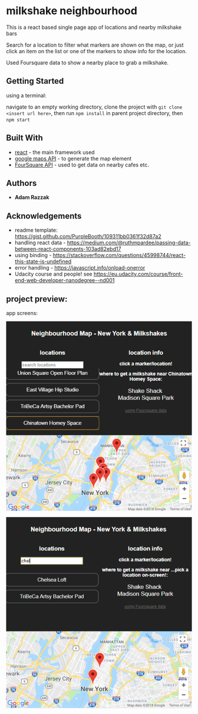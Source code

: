 # milkshake neighbourhood
This is a react based single page app of locations and nearby milkshake bars

Search for a location to filter what markers are shown on the map, or just click an item on the list or one of the markers to show info for the location.

Used Foursquare data to show a nearby place to grab a milkshake.

## Getting Started
using a terminal: 

navigate to an empty working directory, clone the project with `git clone <insert url here>`, then run `npm install` in parent project directory, then `npm start`


## Built With

* [react](https://reactjs.org/tutorial/tutorial.html) - the main framework used
* [google maps API](https://developers.google.com/maps/documentation/javascript/tutorial) - to generate the map element
* [FourSquare API](https://developer.foursquare.com/docs/api/venues/details) - used to get data on nearby cafes etc.

## Authors

* **Adam Razzak** 

## Acknowledgements

* readme template: https://gist.github.com/PurpleBooth/109311bb0361f32d87a2
* handling react data  - https://medium.com/@ruthmpardee/passing-data-between-react-components-103ad82ebd17
* using binding - https://stackoverflow.com/questions/45998744/react-this-state-is-undefined
* error handling - https://javascript.info/onload-onerror
* Udacity course and people! see https://eu.udacity.com/course/front-end-web-developer-nanodegree--nd001


## project preview:

app screens:

![image of neighbourhood app screen](./readme-img-2.PNG "neighbourhood app screen")

![image of neighbourhood app screen](./readme-img-3.PNG "neighbourhood app screen")